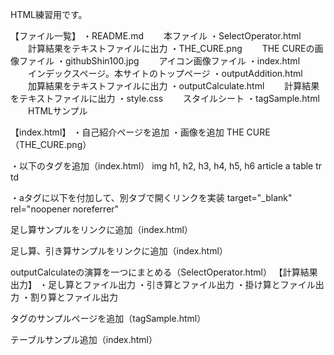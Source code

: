 HTML練習用です。

【ファイル一覧】
・README.md
　　本ファイル
・SelectOperator.html
　　計算結果をテキストファイルに出力
・THE_CURE.png
　　THE CUREの画像ファイル
・githubShin100.jpg
　　アイコン画像ファイル
・index.html
　　インデックスページ。本サイトのトップページ
・outputAddition.html
　　加算結果をテキストファイルに出力
・outputCalculate.html
　　計算結果をテキストファイルに出力
・style.css
　　スタイルシート
・tagSample.html
　　HTMLサンプル

【index.html】
・自己紹介ページを追加
・画像を追加
    THE CURE（THE_CURE.png）

・以下のタグを追加（index.html）
    img
    h1, h2, h3, h4, h5, h6
    article
    a
    table
    tr
    td

・aタグに以下を付加して、別タブで開くリンクを実装
    target="_blank" rel="noopener noreferrer"

足し算サンプルをリンクに追加（index.html）

足し算、引き算サンプルをリンクに追加（index.html）

outputCalculateの演算を一つにまとめる（SelectOperator.html）
【計算結果出力】
・足し算とファイル出力
・引き算とファイル出力
・掛け算とファイル出力
・割り算とファイル出力

タグのサンプルページを追加（tagSample.html）

テーブルサンプル追加（index.html）
